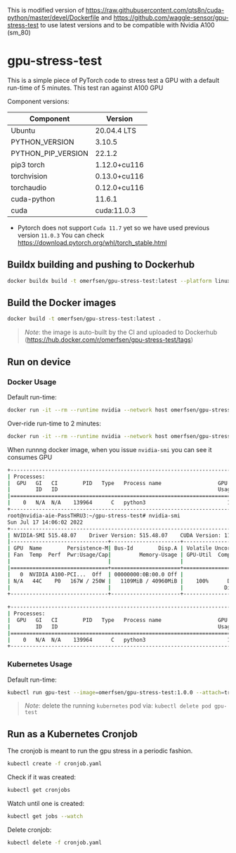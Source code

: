 This is modified version of https://raw.githubusercontent.com/qts8n/cuda-python/master/devel/Dockerfile and https://github.com/waggle-sensor/gpu-stress-test to use latest versions and to be compatible with Nvidia A100 (sm_80) 

# gpu-stress-test

This is a simple piece of PyTorch code to stress test a GPU with a default run-time of 5 minutes. This test ran against A100 GPU

Component versions:


| Component              | Version      |
| -----------            | -----------  |
| Ubuntu                 | 20.04.4 LTS  |
| PYTHON_VERSION         | 3.10.5       |
| PYTHON_PIP_VERSION     | 22.1.2       |
| pip3 torch             | 1.12.0+cu116 |
| torchvision            | 0.13.0+cu116 |
| torchaudio             | 0.12.0+cu116 |
| cuda-python            | 11.6.1       |
| cuda                   | cuda:11.0.3  |

* Pytorch does not support `Cuda 11.7` yet so we have used previous version `11.0.3` You can check https://download.pytorch.org/whl/torch_stable.html



## Buildx building and pushing to Dockerhub

```bash
docker buildx build -t omerfsen/gpu-stress-test:latest --platform linux/amd64,linux/arm64 --push .
```

## Build the Docker images
```bash
docker build -t omerfsen/gpu-stress-test:latest .
```

> *Note*: the image is auto-built by the CI and uploaded to Dockerhub (https://hub.docker.com/r/omerfsen/gpu-stress-test/tags)

## Run on device

### Docker Usage
Default run-time:
```bash
docker run -it --rm --runtime nvidia --network host omerfsen/gpu-stress-test:latest
```

Over-ride run-time to 2 minutes:
```bash
docker run -it --rm --runtime nvidia --network host omerfsen/gpu-stress-test:latest -m 2
```

When runnng docker image, when you issue `nvidia-smi` you can see it consumes GPU

```bash
+-----------------------------------------------------------------------------+
| Processes:                                                                  |
|  GPU   GI   CI        PID   Type   Process name                  GPU Memory |
|        ID   ID                                                   Usage      |
|=============================================================================|
|    0   N/A  N/A    139964      C   python3                          1107MiB |
+-----------------------------------------------------------------------------+
root@nvidia-aie-PassTHRU3:~/gpu-stress-test# nvidia-smi 
Sun Jul 17 14:06:02 2022       
+-----------------------------------------------------------------------------+
| NVIDIA-SMI 515.48.07    Driver Version: 515.48.07    CUDA Version: 11.7     |
|-------------------------------+----------------------+----------------------+
| GPU  Name        Persistence-M| Bus-Id        Disp.A | Volatile Uncorr. ECC |
| Fan  Temp  Perf  Pwr:Usage/Cap|         Memory-Usage | GPU-Util  Compute M. |
|                               |                      |               MIG M. |
|===============================+======================+======================|
|   0  NVIDIA A100-PCI...  Off  | 00000000:0B:00.0 Off |                    0 |
| N/A   44C    P0   167W / 250W |   1109MiB / 40960MiB |    100%      Default |
|                               |                      |             Disabled |
+-------------------------------+----------------------+----------------------+
                                                                               
+-----------------------------------------------------------------------------+
| Processes:                                                                  |
|  GPU   GI   CI        PID   Type   Process name                  GPU Memory |
|        ID   ID                                                   Usage      |
|=============================================================================|
|    0   N/A  N/A    139964      C   python3                          1107MiB |
+-----------------------------------------------------------------------------+
```


### Kubernetes Usage
Default run-time:
```bash
kubectl run gpu-test --image=omerfsen/gpu-stress-test:1.0.0 --attach=true
```
> *Note*: delete the running `kubernetes` pod via: `kubectl delete pod gpu-test`



## Run as a Kubernetes Cronjob
The cronjob is meant to run the gpu stress in a periodic fashion.
```bash
kubectl create -f cronjob.yaml
```

Check if it was created:
```bash
kubectl get cronjobs
```

Watch until one is created:
```bash
kubectl get jobs --watch
```

Delete cronjob:
```bash
kubectl delete -f cronjob.yaml
```
